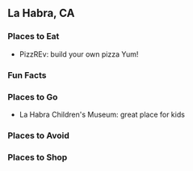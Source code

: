 ## La Habra, CA

### Places to Eat
- PizzREv: build your own pizza Yum!
### Fun Facts

### Places to Go
- La Habra Children's Museum: great place for kids
### Places to Avoid

### Places to Shop
